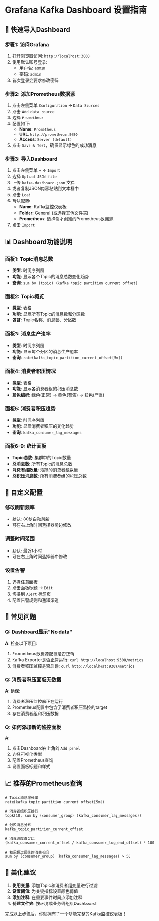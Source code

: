 # Grafana Kafka Dashboard 设置指南

## 🎯 快速导入Dashboard

### 步骤1: 访问Grafana
1. 打开浏览器访问: `http://localhost:3000`
2. 使用默认账号登录:
   - 用户名: `admin`
   - 密码: `admin`
3. 首次登录会要求修改密码

### 步骤2: 添加Prometheus数据源
1. 点击左侧菜单 `Configuration` → `Data Sources`
2. 点击 `Add data source`
3. 选择 `Prometheus`
4. 配置如下:
   - **Name**: `Prometheus`
   - **URL**: `http://prometheus:9090`
   - **Access**: `Server (default)`
5. 点击 `Save & Test`，确保显示绿色的成功消息

### 步骤3: 导入Dashboard
1. 点击左侧菜单 `+` → `Import`
2. 选择 `Upload JSON file`
3. 上传 `kafka-dashboard.json` 文件
4. 或者复制JSON内容粘贴到文本框中
5. 点击 `Load`
6. 确认配置:
   - **Name**: Kafka监控仪表板
   - **Folder**: General (或选择其他文件夹)
   - **Prometheus**: 选择刚才创建的Prometheus数据源
7. 点击 `Import`

## 📊 Dashboard功能说明

### 面板1: Topic消息总数
- **类型**: 时间序列图
- **功能**: 显示各个Topic的消息总数变化趋势
- **查询**: `sum by (topic) (kafka_topic_partition_current_offset)`

### 面板2: Topic概览
- **类型**: 表格
- **功能**: 显示所有Topic的消息数和分区数
- **包含**: Topic名称、消息数、分区数

### 面板3: 消息生产速率
- **类型**: 时间序列图
- **功能**: 显示每个分区的消息生产速率
- **查询**: `rate(kafka_topic_partition_current_offset[5m])`

### 面板4: 消费者积压情况
- **类型**: 表格
- **功能**: 显示各消费者组的积压消息数
- **颜色编码**: 绿色(正常) → 黄色(警告) → 红色(严重)

### 面板5: 消费者积压趋势
- **类型**: 时间序列图
- **功能**: 显示消费者积压的变化趋势
- **查询**: `kafka_consumer_lag_messages`

### 面板6-9: 统计面板
- **Topic总数**: 集群中的Topic数量
- **总消息数**: 所有Topic的消息总数
- **消费者组数量**: 活跃的消费者组数量
- **总积压消息数**: 所有消费者组的积压总数

## 🔧 自定义配置

### 修改刷新频率
- 默认: 30秒自动刷新
- 可在右上角时间选择器旁边修改

### 调整时间范围
- 默认: 最近1小时
- 可在右上角时间选择器中修改

### 设置告警
1. 选择任意面板
2. 点击面板标题 → `Edit`
3. 切换到 `Alert` 标签页
4. 配置告警规则和通知渠道

## 🚨 常见问题

### Q: Dashboard显示"No data"
**A**: 检查以下项目:
1. Prometheus数据源配置是否正确
2. Kafka Exporter是否正常运行: `curl http://localhost:9308/metrics`
3. 消费者积压监控是否启动: `curl http://localhost:9309/metrics`

### Q: 消费者积压面板无数据
**A**: 确保:
1. 消费者积压监控器正在运行
2. Prometheus配置中包含了消费者积压监控的target
3. 存在消费者组和积压数据

### Q: 如何添加新的监控面板
**A**: 
1. 点击Dashboard右上角的 `Add panel`
2. 选择可视化类型
3. 配置Prometheus查询
4. 设置面板标题和样式

## 📈 推荐的Prometheus查询

```promql
# Topic消息增长率
rate(kafka_topic_partition_current_offset[5m])

# 消费者组积压排行
topk(10, sum by (consumer_group) (kafka_consumer_lag_messages))

# 分区消息分布
kafka_topic_partition_current_offset

# 消费进度百分比
(kafka_consumer_current_offset / kafka_consumer_log_end_offset) * 100

# 积压超过阈值的消费者组
sum by (consumer_group) (kafka_consumer_lag_messages) > 50
```

## 🎨 美化建议

1. **使用变量**: 添加Topic和消费者组变量进行过滤
2. **设置阈值**: 为关键指标设置颜色阈值
3. **添加注释**: 在重要事件时间点添加注释
4. **创建文件夹**: 按环境或业务线组织Dashboard

完成以上步骤后，你就拥有了一个功能完整的Kafka监控仪表板！
